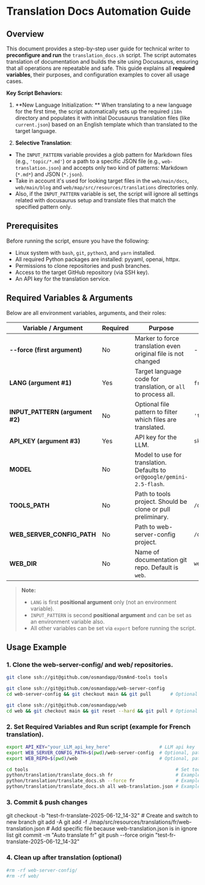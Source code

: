 # Translation Docs Automation Guide

## Overview

This document provides a step-by-step user guide for technical writer to **preconfigure and run** the `translation_docs.sh` script.
The script automates translation of documentation and builds the site using Docusaurus, ensuring that all operations are repeatable and safe.
This guide explains all **required variables**, their purposes, and configuration examples to cover all usage cases.

**Key Script Behaviors:**

1. **New Language Initialization: ** When translating to a new language for the first time, the script automatically sets up the required `i18n` directory and
   populates it with initial Docusaurus translation files (like `current.json`) based on an English template which than translated to the target language.

2. **Selective Translation**:

- The `INPUT_PATTERN` variable provides a glob pattern for Markdown files (e.g., `'topic/*.md'`) or a path to a specific JSON file (e.g.,
  `web-translation.json`) and accepts only two kind of patterns: Markdown (`*.md*`) and JSON (`*.json`).
- Take in account it's used for looking target files in the `web/main/docs`, `web/main/blog` and `web/map/src/resources/translations` directories only.
- Also, if the `INPUT_PATTERN` variable is set, the script will ignore all settings related with docusaurus setup and translate files that match the specified
  pattern only.

## Prerequisites

Before running the script, ensure you have the following:

- Linux system with `bash`, `git`, `python3`, and `yarn` installed.
- All required Python packages are installed: pyyaml, openai, httpx.
- Permissions to clone repositories and push branches.
- Access to the target GitHub repository (via SSH key).
- An API key for the translation service.

## Required Variables & Arguments

Below are all environment variables, arguments, and their roles:

| Variable / Argument             | Required | Purpose                                                                 | Example                 |
|---------------------------------|----------|-------------------------------------------------------------------------|-------------------------|
| **--force (first argument)**    | No       | Marker to force translation even original file is not changed           | --force                 |
| **LANG (argument #1)**          | Yes      | Target language code for translation, or `all` to process all.          | `fr`, `de`, `all`       |
| **INPUT_PATTERN (argument #2)** | No       | Optional file pattern to filter which files are translated.             | `'topic/*.md'`          |
| **API_KEY (argument #3)**       | Yes      | API key for the LLM.                                                    | `sk-abc123xyz`          |
| **MODEL**                       | No       | Model to use for translation. Defaults to `or@google/gemini-2.5-flash`. |                         |
| **TOOLS_PATH**                  | No       | Path to tools project. Should be clone or pull preliminary.             | `/opt/projects/tools`   |
| **WEB_SERVER_CONFIG_PATH**      | No       | Path to web-server-config project.                                      | `/opt/projects/website` |
| **WEB_DIR**                     | No       | Name of documentation git repo. Default is `web`.                       | `web`                   |

> **Note:**
> - `LANG` is first **positional argument** only (not an environment variable).
> - `INPUT_PATTERN` is second **positional argument** and can be set as an environment variable also.
> - All other variables can be set via `export` before running the script.

## Usage Example

### 1. Clone the web-server-config/ and web/ repositories.

```bash
git clone ssh://git@github.com/osmandapp/OsmAnd-tools tools                      # Clone tools

git clone ssh://git@github.com/osmandapp/web-server-config                      # Clone web-server-config
cd web-server-config && git checkout main && git pull       # Optional if you want to use a different branch

git clone ssh://git@github.com/osmandapp/web                                    # Clone web
cd web && git checkout main && git reset --hard && git pull # Optional if you want to use a different branch
```

### 2. Set Required Variables and Run script (example for French translation).

```bash
export API_KEY="your_LLM_api_key_here"                  # LLM api key
export WEB_SERVER_CONFIG_PATH=$(pwd)/web-server-config  # Optional, path to web-server-config
export WEB_REPO=$(pwd)/web                              # Optional, path to web

cd tools                                                      # Set tools as current dir
python/translation/translate_docs.sh fr                       # Example to translate all updated files to French
python/translation/translate_docs.sh --force fr               # Example to translate all files to French even they are not changed
python/translation/translate_docs.sh all web-translation.json # Example to translate only web-translation.json to all current languages
```

### 3. Commit & push changes

git checkout -b "test-fr-translate-2025-06-12_14-32"                # Create and switch to new branch
git add -A
git add -f ./map/src/resources/translations/fr/web-translation.json # Add specific file because web-translation.json is in ignore list
git commit -m "Auto translate fr"
git push --force origin "test-fr-translate-2025-06-12_14-32"

### 4. Clean up after translation (optional)

```bash
#rm -rf web-server-config/
#rm -rf web/
